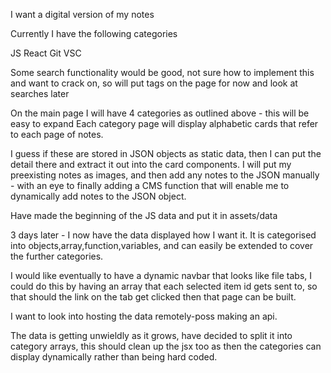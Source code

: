 I want a digital version of my notes

Currently I have the following categories

JS
React
Git
VSC

Some search functionality would be good, not sure how to implement this and want to crack on, so will put tags on the page for now and look at searches later

On the main page I will have 4 categories as outlined above - this will be easy to expand
Each category page will display alphabetic cards that refer to each page of notes.

I guess if these are stored in JSON objects as static data, then I can put the detail there and extract it out into the card components. I will put my preexisting notes as images, and then add any notes to the JSON manually - with an eye to finally adding a CMS function that will enable me to dynamically add notes to the JSON object.

Have made the beginning of the JS data and put it in assets/data

3 days later - I now have the data displayed how I want it. It is categorised into objects,array,function,variables, and can easily be extended to cover the further categories.

I would like eventually to have a dynamic navbar that looks like file tabs, I could do this by having an array that each selected item id gets sent to, so that should the link on the tab get clicked then that page can be built.

I want to look into hosting the data remotely-poss making an api.

The data is getting unwieldly as it grows, have decided to split it into category arrays, this should clean up the jsx too as then the categories can display dynamically rather than being hard coded.
